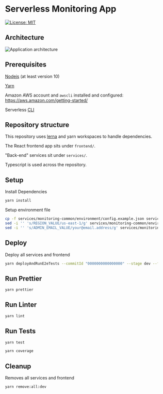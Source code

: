 # Serverless Monitoring App

[![License: MIT](https://img.shields.io/badge/License-MIT-yellow.svg)](https://opensource.org/licenses/MIT)

## Architecture

![Application architecture](images/serverless-monitoring-app.png)

## Prerequisites

[Nodejs](https://nodejs.org/en/) (at least version 10)

[Yarn](https://yarnpkg.com/lang/en/)

Amazon AWS account and `awscli` installed and configured: <https://aws.amazon.com/getting-started/>

Serverless [CLI](https://serverless.com/framework/docs/getting-started/)

## Repository structure

This repository uses [lerna](https://lernajs.io/) and yarn workspaces to handle dependencies.

The React frontend app sits under `frontend/`.

"Back-end" services sit under `services/`.

Typescript is used across the repository.

## Setup

Install Dependencies

```bash
yarn install
```

Setup environment file

```bash
cp -f services/monitoring-common/environment/config.example.json services/monitoring-common/environment/config.dev.json
sed -i '' 's/REGION_VALUE/us-east-1/g' services/monitoring-common/environment/config.dev.json
sed -i '' 's/ADMIN_EMAIL_VALUE/your@email.address/g' services/monitoring-common/environment/config.dev.json
```

## Deploy

Deploy all services and frontend

```bash
yarn deployAndRunE2eTests --commitId "0000000000000000" --stage dev --forceAll true
```

## Run Prettier

```bash
yarn prettier
```

## Run Linter

```bash
yarn lint
```

## Run Tests

```bash
yarn test
```

```bash
yarn coverage
```

## Cleanup

Removes all services and frontend

```bash
yarn remove:all:dev
```
